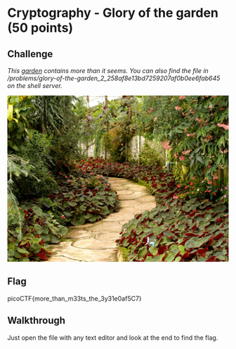 
# Cryptography - Glory of the garden (50 points)

## Challenge

*This [garden](./garden.jpg) contains more than it seems. You can also find the file in /problems/glory-of-the-garden_2_258af8e13bd7259207af0b0ee6fab645 on the shell server.*

![Challenge](./garden.jpg)

## Flag

picoCTF{more_than_m33ts_the_3y31e0af5C7}

## Walkthrough

Just open the file with any text editor and look at the end to find the flag.
